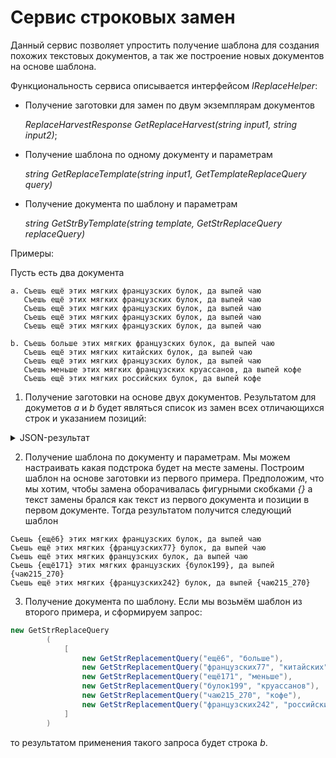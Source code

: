 # Сервис строковых замен

Данный сервис позволяет упростить получение шаблона для создания похожих текстовых документов, а так же построение новых документов на основе шаблона.

Функциональность сервиса описывается интерфейсом _IReplaceHelper_:
- Получение заготовки для замен по двум экземплярам документов

  _ReplaceHarvestResponse GetReplaceHarvest(string input1, string input2)_;

- Получение шаблона по одному документу и параметрам

  _string GetReplaceTemplate(string input1, GetTemplateReplaceQuery query)_

- Получение документа по шаблону и параметрам

  _string GetStrByTemplate(string template, GetStrReplaceQuery replaceQuery)_

Примеры:

Пусть есть два документа

	а. Съешь ещё этих мягких французских булок, да выпей чаю
       Съешь ещё этих мягких французских булок, да выпей чаю
       Съешь ещё этих мягких французских булок, да выпей чаю
       Съешь ещё этих мягких французских булок, да выпей чаю
       Съешь ещё этих мягких французских булок, да выпей чаю   
       
    b. Съешь больше этих мягких французских булок, да выпей чаю
       Съешь ещё этих мягких китайских булок, да выпей чаю
       Съешь ещё этих мягких французских булок, да выпей чаю
       Съешь меньше этих мягких французских круассанов, да выпей кофе
       Съешь ещё этих мягких российских булок, да выпей кофе


1. Получение заготовки на основе двух документов.
   Результатом для докуметов _a_ и _b_ будет являться список из замен всех отличающихся строк и указанием позиций:
<details> 
  <summary>JSON-результат</summary>
```javascript
  {
  "Id": "00000000-0000-0000-0000-000000000000",
  "Replacements": [
    {
      "Id": "00000000-0000-0000-0000-000000000000",
      "FirstStr": "ещё",
      "SecondStr": "больше",
      "Positions": [
        {
          "FirstIndex": 6,
          "SecondIndex": 6
        }
      ]
    },
    {
      "Id": "00000000-0000-0000-0000-000000000000",
      "FirstStr": "французских",
      "SecondStr": "китайских",
      "Positions": [
        {
          "FirstIndex": 77,
          "SecondIndex": 80
        }
      ]
    },
    {
      "Id": "00000000-0000-0000-0000-000000000000",
      "FirstStr": "ещё",
      "SecondStr": "меньше",
      "Positions": [
        {
          "FirstIndex": 171,
          "SecondIndex": 172
        }
      ]
    },
    {
      "Id": "00000000-0000-0000-0000-000000000000",
      "FirstStr": "булок",
      "SecondStr": "круассанов",
      "Positions": [
        {
          "FirstIndex": 199,
          "SecondIndex": 203
        }
      ]
    },
    {
      "Id": "00000000-0000-0000-0000-000000000000",
      "FirstStr": "чаю",
      "SecondStr": "кофе",
      "Positions": [
        {
          "FirstIndex": 215,
          "SecondIndex": 224
        },
        {
          "FirstIndex": 270,
          "SecondIndex": 279
        }
      ]
    },
    {
      "Id": "00000000-0000-0000-0000-000000000000",
      "FirstStr": "французских",
      "SecondStr": "российских",
      "Positions": [
        {
          "FirstIndex": 242,
          "SecondIndex": 252
        }
      ]
    }
  ]
}
```
</details>

2. Получение шаблона по документу и параметрам.
   Мы можем настраивать какая подстрока будет на месте замены.
   Построим шаблон на основе заготовки из первого примера.
   Предположим, что мы хотим, чтобы замена оборачивалась фигурными скобками _{}_ а текст замены брался как текст из первого документа и позиции в первом документе.
   Тогда результатом получится следующий шаблон

```
Съешь {ещё6} этих мягких французских булок, да выпей чаю
Съешь ещё этих мягких {французских77} булок, да выпей чаю
Съешь ещё этих мягких французских булок, да выпей чаю
Съешь {ещё171} этих мягких французских {булок199}, да выпей {чаю215_270}
Съешь ещё этих мягких {французских242} булок, да выпей {чаю215_270}
```

3. Получение документа по шаблону.
   Если мы возьмём шаблон из второго примера, и сформируем запрос:
```c#
new GetStrReplaceQuery
        (
            [
                new GetStrReplacementQuery("ещё6", "больше"),
                new GetStrReplacementQuery("французских77", "китайских"),
                new GetStrReplacementQuery("ещё171", "меньше"),
                new GetStrReplacementQuery("булок199", "круассанов"),
                new GetStrReplacementQuery("чаю215_270", "кофе"),
                new GetStrReplacementQuery("французских242", "российских")
            ]
        )
```

то результатом применения такого запроса будет строка _b_.
